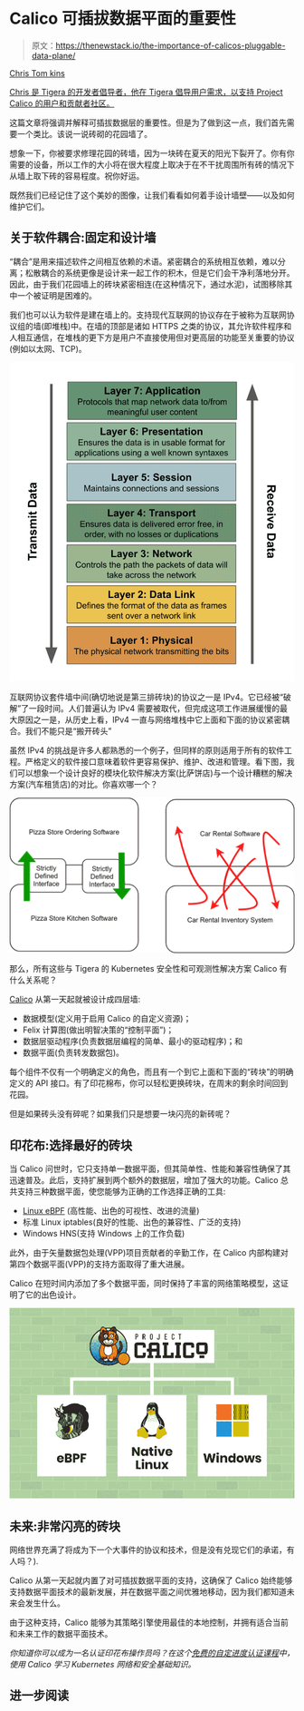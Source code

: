 # Calico 可插拔数据平面的重要性

> 原文：<https://thenewstack.io/the-importance-of-calicos-pluggable-data-plane/>

[](https://www.linkedin.com/in/cdtomkins/)

[Chris Tom kins](https://www.linkedin.com/in/cdtomkins/)

[Chris 是 Tigera 的开发者倡导者，他在 Tigera 倡导用户需求，以支持 Project Calico 的用户和贡献者社区。](https://www.linkedin.com/in/cdtomkins/)

[](https://www.linkedin.com/in/cdtomkins/)[](https://www.linkedin.com/in/cdtomkins/)

这篇文章将强调并解释可插拔数据层的重要性。但是为了做到这一点，我们首先需要一个类比。该说一说砖砌的花园墙了。

想象一下，你被要求修理花园的砖墙，因为一块砖在夏天的阳光下裂开了。你有你需要的设备，所以工作的大小将在很大程度上取决于在不干扰周围所有砖的情况下从墙上取下砖的容易程度。祝你好运。

既然我们已经记住了这个美妙的图像，让我们看看如何着手设计墙壁——以及如何维护它们。

## 关于软件耦合:固定和设计墙

“耦合”是用来描述软件之间相互依赖的术语。紧密耦合的系统相互依赖，难以分离；松散耦合的系统更像是设计来一起工作的积木，但是它们会干净利落地分开。因此，由于我们花园墙上的砖块紧密相连(在这种情况下，通过水泥)，试图移除其中一个被证明是困难的。

我们也可以认为软件是建在墙上的。支持现代互联网的协议存在于被称为互联网协议组的墙(即堆栈)中。在墙的顶部是诸如 HTTPS 之类的协议，其允许软件程序和人相互通信，在堆栈的更下方是用户不直接使用但对更高层的功能至关重要的协议(例如以太网、TCP)。

[![](img/c993757f332695371dee0f0070a49781.png)](https://cdn.thenewstack.io/media/2021/05/cba1068a-image2.png)

互联网协议套件墙中间(确切地说是第三排砖块)的协议之一是 IPv4。它已经被“破解”了一段时间。人们普遍认为 IPv4 需要被取代，但完成这项工作进展缓慢的最大原因之一是，从历史上看，IPv4 一直与网络堆栈中它上面和下面的协议紧密耦合。我们不能只是“搬开砖头”

虽然 IPv4 的挑战是许多人都熟悉的一个例子，但同样的原则适用于所有的软件工程。严格定义的软件接口意味着软件更容易保护、维护、改进和管理。看下图，我们可以想象一个设计良好的模块化软件解决方案(比萨饼店)与一个设计糟糕的解决方案(汽车租赁店)的对比。你喜欢哪一个？

[![](img/f62bef2066d315b9debb0f8d759a5c12.png)](https://cdn.thenewstack.io/media/2021/05/745c51e2-image3.png)

那么，所有这些与 Tigera 的 Kubernetes 安全性和可观测性解决方案 Calico 有什么关系呢？

[Calico](https://www.projectcalico.org/) 从第一天起就被设计成四层墙:

*   数据模型(定义用于启用 Calico 的自定义资源)；
*   Felix 计算图(做出明智决策的“控制平面”)；
*   数据层驱动程序(负责数据层编程的简单、最小的驱动程序)；和
*   数据平面(负责转发数据包)。

每个组件不仅有一个明确定义的角色，而且有一个到它上面和下面的“砖块”的明确定义的 API 接口。有了印花棉布，你可以轻松更换砖块，在周末的剩余时间回到花园。

但是如果砖头没有碎呢？如果我们只是想要一块闪亮的新砖呢？

## 印花布:选择最好的砖块

当 Calico 问世时，它只支持单一数据平面，但其简单性、性能和兼容性确保了其迅速普及。此后，支持扩展到两个额外的数据层，增加了强大的功能。Calico 总共支持三种数据平面，使您能够为正确的工作选择正确的工具:

*   [Linux eBPF](https://www.projectcalico.org/introducing-the-calico-ebpf-dataplane/) (高性能、出色的可视性、改进的流量)
*   标准 Linux iptables(良好的性能、出色的兼容性、广泛的支持)
*   Windows HNS(支持 Windows 上的工作负载)

此外，由于矢量数据包处理(VPP)项目贡献者的辛勤工作，在 Calico 内部构建对第四个数据平面(VPP)的支持方面取得了重大进展。

Calico 在短时间内添加了多个数据平面，同时保持了丰富的网络策略模型，这证明了它的出色设计。

[![](img/68eb09a0d556dc5cbfb1968e2af8c958.png)](https://cdn.thenewstack.io/media/2021/05/4d2d6d88-image1.png)

## 未来:非常闪亮的砖块

网络世界充满了将成为下一个大事件的协议和技术，但是没有兑现它们的承诺，有人吗？).

Calico 从第一天起就内置了对可插拔数据平面的支持，这确保了 Calico 始终能够支持数据平面技术的最新发展，并在数据平面之间优雅地移动，因为我们都知道未来会发生什么。

由于这种支持，Calico 能够为其策略引擎使用最佳的本地控制，并拥有适合当前和未来工作的数据平面技术。

*你知道你可以成为一名认证印花布操作员吗？在这个[免费的自定进度认证课程](https://academy.tigera.io/course/certified-calico-operator-level-1/)中，使用 Calico 学习 Kubernetes 网络和安全基础知识。*

## 进一步阅读

<svg xmlns:xlink="http://www.w3.org/1999/xlink" viewBox="0 0 68 31" version="1.1"><title>Group</title> <desc>Created with Sketch.</desc></svg>